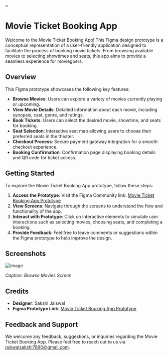 =
# Movie Ticket Booking App

Welcome to the Movie Ticket Booking App! This Figma design prototype is a conceptual representation of a user-friendly application designed to facilitate the process of booking movie tickets. From browsing available movies to selecting showtimes and seats, this app aims to provide a seamless experience for moviegoers.

## Overview

This Figma prototype showcases the following key features:

- **Browse Movies**: Users can explore a variety of movies currently playing or upcoming.
- **View Movie Details**: Detailed information about each movie, including synopsis, cast, genre, and ratings.
- **Book Tickets**: Users can select the desired movie, showtime, and seats for booking.
- **Seat Selection**: Interactive seat map allowing users to choose their preferred seats in the theater.
- **Checkout Process**: Secure payment gateway integration for a smooth checkout experience.
- **Booking Confirmation**: Confirmation page displaying booking details and QR code for ticket access.

## Getting Started

To explore the Movie Ticket Booking App prototype, follow these steps:

1. **Access the Prototype**: Visit the Figma Community link: [Movie Ticket Booking App Prototype](https://www.figma.com/community/file/1313930288945286474/movie-ticket-booking-app)
2. **View Screens**: Navigate through the screens to understand the flow and functionality of the app.
3. **Interact with Prototype**: Click on interactive elements to simulate user interactions such as selecting movies, choosing seats, and completing a booking.
4. **Provide Feedback**: Feel free to leave comments or suggestions within the Figma prototype to help improve the design.

## Screenshots

![image](https://github.com/Jais0603/Screen_Wave/assets/98961661/e30c1502-2374-49d6-8857-6a81a04bf9e2)

*Caption: Browse Movies Screen*


## Credits

- **Designer**: Sakshi Jaiswal
- **Figma Prototype Link**: [Movie Ticket Booking App Prototype](https://www.figma.com/community/file/1313930288945286474/movie-ticket-booking-app)

## Feedback and Support

We welcome any feedback, suggestions, or inquiries regarding the Movie Ticket Booking App. Please feel free to reach out to us via jaiswalsakshi7890@gmail.com.
